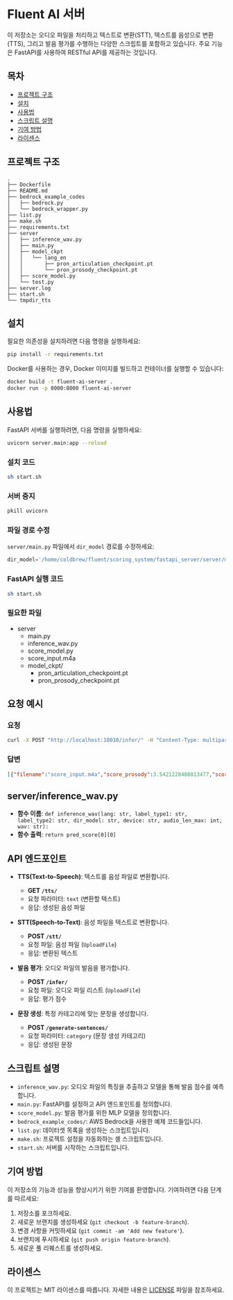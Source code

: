 # Fluent AI 서버

이 저장소는 오디오 파일을 처리하고 텍스트로 변환(STT), 텍스트를 음성으로 변환(TTS), 그리고 발음 평가를 수행하는 다양한 스크립트를 포함하고 있습니다. 주요 기능은 FastAPI를 사용하여 RESTful API를 제공하는 것입니다.

## 목차

- [프로젝트 구조](#프로젝트-구조)
- [설치](#설치)
- [사용법](#사용법)
- [스크립트 설명](#스크립트-설명)
- [기여 방법](#기여-방법)
- [라이센스](#라이센스)

## 프로젝트 구조

```
.
├── Dockerfile
├── README.md
├── bedrock_example_codes
│   ├── bedrock.py
│   └── bedrock_wrapper.py
├── list.py
├── make.sh
├── requirements.txt
├── server
│   ├── inference_wav.py
│   ├── main.py
│   ├── model_ckpt
│   │   └── lang_en
│   │       ├── pron_articulation_checkpoint.pt
│   │       └── pron_prosody_checkpoint.pt
│   ├── score_model.py
│   └── test.py
├── server.log
├── start.sh
└── tmpdir_tts
```

## 설치

필요한 의존성을 설치하려면 다음 명령을 실행하세요:

```bash
pip install -r requirements.txt
```

Docker를 사용하는 경우, Docker 이미지를 빌드하고 컨테이너를 실행할 수 있습니다:

```bash
docker build -t fluent-ai-server .
docker run -p 8000:8000 fluent-ai-server
```

## 사용법

FastAPI 서버를 실행하려면, 다음 명령을 실행하세요:

```bash
uvicorn server.main:app --reload
```

### 설치 코드

```bash
sh start.sh
```

### 서버 중지

```bash
pkill uvicorn
```

### 파일 경로 수정

`server/main.py` 파일에서 `dir_model` 경로를 수정하세요:

```python
dir_model='/home/coldbrew/fluent/scoring_system/fastapi_server/server/model_ckpt/' -> '/home/ec2-user/scoring_system/fastapi_server/serverfastapi_server/server'
```

### FastAPI 실행 코드

```bash
sh start.sh
```

### 필요한 파일

- server
  - main.py
  - inference_wav.py
  - score_model.py
  - score_input.m4a
  - model_ckpt/
    - pron_articulation_checkpoint.pt
    - pron_prosody_checkpoint.pt

## 요청 예시

### 요청

```bash
curl -X POST "http://localhost:10010/infer/" -H "Content-Type: multipart/form-data" -F "files=@score_input.m4a"
```

### 답변

```json
[{"filename":"score_input.m4a","score_prosody":3.5421228408813477,"score_articulation":2.034834384918213,"total_score":5.5769572257995605}]
```

## server/inference_wav.py

- **함수 이름**: `def inference_wav(lang: str, label_type1: str, label_type2: str, dir_model: str, device: str, audio_len_max: int, wav: str):`
- **함수 출력**: `return pred_score[0][0]`

## API 엔드포인트

- **TTS(Text-to-Speech)**: 텍스트를 음성 파일로 변환합니다.
  - **GET `/tts/`**
  - 요청 파라미터: `text` (변환할 텍스트)
  - 응답: 생성된 음성 파일

- **STT(Speech-to-Text)**: 음성 파일을 텍스트로 변환합니다.
  - **POST `/stt/`**
  - 요청 파일: 음성 파일 (`UploadFile`)
  - 응답: 변환된 텍스트

- **발음 평가**: 오디오 파일의 발음을 평가합니다.
  - **POST `/infer/`**
  - 요청 파일: 오디오 파일 리스트 (`UploadFile`)
  - 응답: 평가 점수

- **문장 생성**: 특정 카테고리에 맞는 문장을 생성합니다.
  - **POST `/generate-sentences/`**
  - 요청 파라미터: `category` (문장 생성 카테고리)
  - 응답: 생성된 문장

## 스크립트 설명

- `inference_wav.py`: 오디오 파일의 특징을 추출하고 모델을 통해 발음 점수를 예측합니다.
- `main.py`: FastAPI를 설정하고 API 엔드포인트를 정의합니다.
- `score_model.py`: 발음 평가를 위한 MLP 모델을 정의합니다.
- `bedrock_example_codes/`: AWS Bedrock을 사용한 예제 코드들입니다.
- `list.py`: 데이터셋 목록을 생성하는 스크립트입니다.
- `make.sh`: 프로젝트 설정을 자동화하는 셸 스크립트입니다.
- `start.sh`: 서버를 시작하는 스크립트입니다.

## 기여 방법

이 저장소의 기능과 성능을 향상시키기 위한 기여를 환영합니다. 기여하려면 다음 단계를 따르세요:

1. 저장소를 포크하세요.
2. 새로운 브랜치를 생성하세요 (`git checkout -b feature-branch`).
3. 변경 사항을 커밋하세요 (`git commit -am 'Add new feature'`).
4. 브랜치에 푸시하세요 (`git push origin feature-branch`).
5. 새로운 풀 리퀘스트를 생성하세요.

## 라이센스

이 프로젝트는 MIT 라이센스를 따릅니다. 자세한 내용은 [LICENSE](LICENSE) 파일을 참조하세요.
